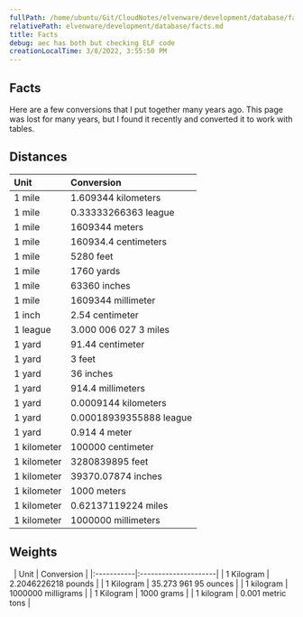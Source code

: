 ```yaml
---
fullPath: /home/ubuntu/Git/CloudNotes/elvenware/development/database/facts.md
relativePath: elvenware/development/database/facts.md
title: Facts
debug: aec has both but checking ELF code
creationLocalTime: 3/8/2022, 3:55:50 PM
---
```


<!-- toc -->
<!-- tocstop -->

## Facts

Here are a few conversions that I put together many years ago. This page was lost for many years, but I found it recently and converted it to work with tables.

##  Distances

| Unit        | Conversion              |
|:------------|:------------------------|
| 1 mile      | 1.609344 kilometers     |
| 1 mile      | 0.33333266363 league    |
| 1 mile      | 1609344 meters          |
| 1 mile      | 160934.4 centimeters    |
| 1 mile      | 5280 feet               |
| 1 mile      | 1760 yards              |
| 1 mile      | 63360 inches            |
| 1 mile      | 1609344 millimeter      |
| 1 inch      | 2.54 centimeter         |
| 1 league    | 3.000 006 027 3 miles   |
| 1 yard      | 91.44 centimeter        |
| 1 yard      | 3 feet                  |
| 1 yard      | 36 inches               |
| 1 yard      | 914.4 millimeters       |
| 1 yard      | 0.0009144 kilometers    |
| 1 yard      | 0.00018939355888 league |
| 1 yard      | 0.914 4 meter           |
| 1 kilometer | 100000 centimeter       |
| 1 kilometer | 3280839895 feet         |
| 1 kilometer | 39370.07874 inches      |
| 1 kilometer | 1000 meters             |
| 1 kilometer | 0.62137119224 miles     |
| 1 kilometer | 1000000 millimeters     |


## Weights
 
| Unit       | Conversion           |
|:-----------|:---------------------|
| 1 Kilogram | 2.2046226218 pounds  |
| 1 Kilogram | 35.273 961 95 ounces |
| 1 kilogram | 1000000 milligrams   |
| 1 Kilogram | 1000 grams           |
| 1 kilogram | 0.001 metric tons    |                
